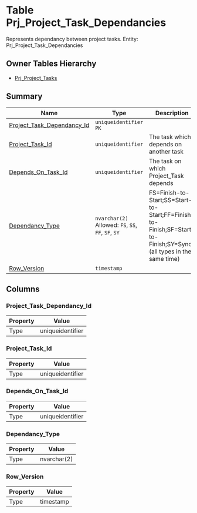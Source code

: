 # Table Prj_Project_Task_Dependancies

Represents dependancy between project tasks. Entity: Prj_Project_Task_Dependancies

## Owner Tables Hierarchy

* [Prj_Project_Tasks](Prj_Project_Tasks.md)

## Summary

| Name | Type | Description |
| - | - | --- |
|[Project_Task_Dependancy_Id](#project_task_dependancy_id)|`uniqueidentifier` `PK`||
|[Project_Task_Id](#project_task_id)|`uniqueidentifier` |The task which depends on another task|
|[Depends_On_Task_Id](#depends_on_task_id)|`uniqueidentifier` |The task on which Project_Task depends|
|[Dependancy_Type](#dependancy_type)|`nvarchar(2)` Allowed: `FS`, `SS`, `FF`, `SF`, `SY`|FS=Finish-to-Start;SS=Start-to-Start;FF=Finish-to-Finish;SF=Start-to-Finish;SY=Sync (all types in the same time)|
|[Row_Version](#row_version)|`timestamp` ||

## Columns

### Project_Task_Dependancy_Id

| Property | Value |
| - | - |
|Type|uniqueidentifier|

### Project_Task_Id

| Property | Value |
| - | - |
|Type|uniqueidentifier|

### Depends_On_Task_Id

| Property | Value |
| - | - |
|Type|uniqueidentifier|

### Dependancy_Type

| Property | Value |
| - | - |
|Type|nvarchar(2)|

### Row_Version

| Property | Value |
| - | - |
|Type|timestamp|


